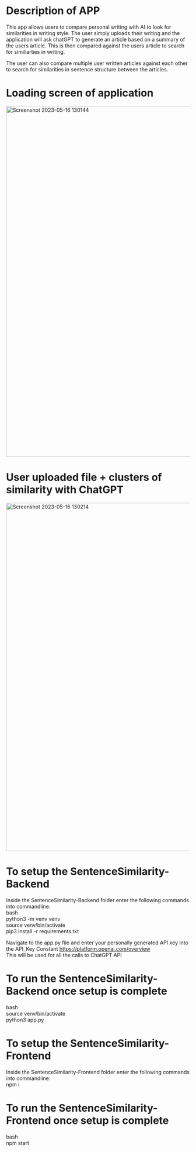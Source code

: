 # Description of APP

This app allows users to compare personal writing with AI to look for similarities in writing style. The user simply uploads their writing and the application will ask
chatGPT to generate an article based on a summary of the users article. This is then compared against the users article to search for similiarties in writing. <br />

The user can also compare multiple user written articles against each other to search for similarities in sentence structure between the articles.

# Loading screen of application
<img width="959" alt="Screenshot 2023-05-16 130144" src="https://github.com/matthewgottwald/SentenceSimilarity/assets/45056814/4f710a92-9ab7-4ae7-9040-9ef7646afcbc">

# User uploaded file + clusters of similarity with ChatGPT
<img width="952" alt="Screenshot 2023-05-16 130214" src="https://github.com/matthewgottwald/SentenceSimilarity/assets/45056814/e0333a9c-a8ab-415a-8607-60b15faa00ff">

# To setup the SentenceSimilarity-Backend

Inside the SentenceSimilarity-Backend folder enter the following commands into commandline: <br />
bash <br />
python3 -m venv venv <br />
source venv/bin/activate <br />
pip3 install -r requirements.txt <br />

Navigate to the app.py file and enter your personally generated API key into the API_Key Constant https://platform.openai.com/overview <br />
This will be used for all the calls to ChatGPT API

# To run the SentenceSimilarity-Backend once setup is complete

bash <br />
source venv/bin/activate <br />
python3 app.py <br />

# To setup the SentenceSimilarity-Frontend

Inside the SentenceSimilarity-Frontend folder enter the following commands into commandline: <br />
npm i <br />

# To run the SentenceSimilarity-Frontend once setup is complete

bash <br />
npm start <br />
